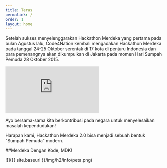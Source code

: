 ```yaml
---
title: Teras
permalink: /
order: 1
layout: home
---
```


Setelah sukses menyelenggarakan Hackathon Merdeka yang pertama pada bulan Agustus lalu, Code4Nation kembali mengadakan Hackathon Merdeka pada tanggal 24-25 Oktober serentak di 17 kota di penjuru Indonesia dan para pemenangnya akan dikumpulkan di Jakarta pada momen Hari Sumpah Pemuda 28 Oktober 2015.

<div class='content-container  embed-container  maps'>
  <iframe style="pointer-events: none;" src="https://www.google.com/maps/d/u/5/embed?mid=z4pTcO-jW240.kNRfjhoSCo-s" class="iframe-map" scrolling="no" frameborder="0" marginheight="0" marginwidth="0"></iframe>
</div>

Ayo bersama-sama kita berkontribusi pada negara untuk menyelesaikan masalah kependudukan!
		
Harapan kami, Hackathon Merdeka 2.0 bisa menjadi sebuah bentuk "Sumpah Pemuda" modern. 
	
##Merdeka Dengan Kode, MDK!

![]({{ site.baseurl }}/img/h2/info/peta.png)
